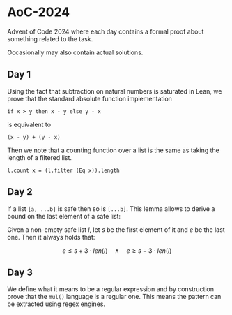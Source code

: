 # AoC-2024

Advent of Code 2024 where each day contains a formal proof about something related to the task.

Occasionally may also contain actual solutions.

## Day 1

Using the fact that subtraction on natural numbers is saturated in Lean, we prove that the standard absolute function implementation

```lean
if x > y then x - y else y - x
```

is equivalent to

```lean
(x - y) + (y - x)
```

Then we note that a counting function over a list is the same as taking the length of a filtered list.

```lean
l.count x = (l.filter (Eq x)).length
```

## Day 2

If a list `[a, ...b]` is safe then so is `[...b]`. This lemma allows to derive a bound on the last element of a safe list:

Given a non-empty safe list $l$, let $s$ be the first element of it and $e$ be the last one. Then it always holds that:

$$
	e \le s + 3 \cdot len(l) \quad\land\quad e \ge s - 3 \cdot len(l)
$$

## Day 3

We define what it means to be a regular expression and by construction prove that the `mul()` language is a regular one. This means the pattern can be extracted using regex engines.
